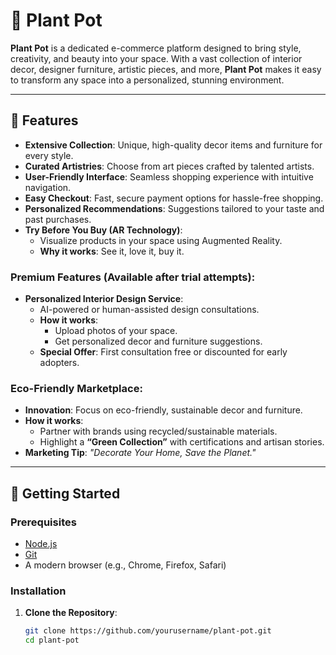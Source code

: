 # 🌿 Plant Pot

**Plant Pot** is a dedicated e-commerce platform designed to bring style, creativity, and beauty into your space. With a vast collection of interior decor, designer furniture, artistic pieces, and more, **Plant Pot** makes it easy to transform any space into a personalized, stunning environment.

---

## 🌟 Features

- **Extensive Collection**: Unique, high-quality decor items and furniture for every style.  
- **Curated Artistries**: Choose from art pieces crafted by talented artists.  
- **User-Friendly Interface**: Seamless shopping experience with intuitive navigation.  
- **Easy Checkout**: Fast, secure payment options for hassle-free shopping.  
- **Personalized Recommendations**: Suggestions tailored to your taste and past purchases.  
- **Try Before You Buy (AR Technology)**:  
  - Visualize products in your space using Augmented Reality.  
  - **Why it works**: See it, love it, buy it.

### Premium Features (Available after trial attempts):  
- **Personalized Interior Design Service**:  
  - AI-powered or human-assisted design consultations.  
  - **How it works**:  
    - Upload photos of your space.  
    - Get personalized decor and furniture suggestions.  
  - **Special Offer**: First consultation free or discounted for early adopters.

### Eco-Friendly Marketplace:  
- **Innovation**: Focus on eco-friendly, sustainable decor and furniture.  
- **How it works**:  
  - Partner with brands using recycled/sustainable materials.  
  - Highlight a **“Green Collection”** with certifications and artisan stories.  
- **Marketing Tip**: _"Decorate Your Home, Save the Planet."_

---

## 🚀 Getting Started

### Prerequisites
- [Node.js](https://nodejs.org)  
- [Git](https://git-scm.com)  
- A modern browser (e.g., Chrome, Firefox, Safari)

### Installation

1. **Clone the Repository**:  
   ```bash
   git clone https://github.com/yourusername/plant-pot.git
   cd plant-pot
